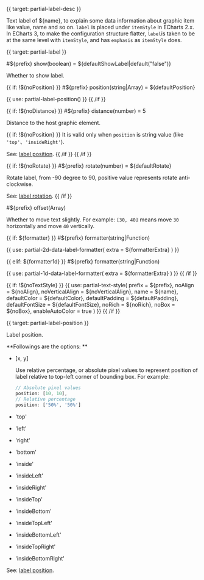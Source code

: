 
{{ target: partial-label-desc }}

Text label of ${name}, to explain some data information about graphic item like value, name and so on. `label` is placed under `itemStyle` in ECharts 2.x. In ECharts 3, to make the configuration structure flatter, `label`is taken to be at the same level with `itemStyle`, and has `emphasis` as `itemStyle` does.



{{ target: partial-label }}

#${prefix} show(boolean) = ${defaultShowLabel|default("false")}

<ExampleUIControlBoolean default="${defaultShowLabel|default(false)}" />

Whether to show label.

{{ if: !${noPosition} }}
#${prefix} position(string|Array) = ${defaultPosition}

<ExampleUIControlEnum options="top,left,right,bottom,inside,insideLeft,insideRight,insideTop,insideBottom,insideTopLeft,insideBottomLeft,insideTopRight,insideBottomRight,outside" />

{{ use: partial-label-position() }}
{{ /if }}

{{ if: !${noDistance} }}
#${prefix} distance(number) = 5

<ExampleUIControlNumber default="5" min="0" step="0.5" />

Distance to the host graphic element.

{{ if: !${noPosition} }}
It is valid only when `position` is string value (like `'top'`、`'insideRight'`).

See: [label position](${galleryEditorPath}doc-example/label-position).
{{ /if }}
{{ /if }}

{{ if: !${noRotate} }}
#${prefix} rotate(number) = ${defaultRotate}

<ExampleUIControlAngle default="${defaultRotate|default(0)}" min="-90" max="90" step="1" />

Rotate label, from -90 degree to 90, positive value represents rotate anti-clockwise.

See: [label rotation](${galleryEditorPath}bar-label-rotation).
{{ /if }}

#${prefix} offset(Array)

<ExampleUIControlVector dims="x,y" step="0.5" separate="true" />

Whether to move text slightly. For example: `[30, 40]` means move `30` horizontally and move `40` vertically.

{{ if: ${formatter} }}
#${prefix} formatter(string|Function)

{{ use: partial-2d-data-label-formatter(
    extra = ${formatterExtra}
) }}

{{ elif: ${formatter1d} }}
#${prefix} formatter(string|Function)

{{ use: partial-1d-data-label-formatter(
    extra = ${formatterExtra}
) }}
{{ /if }}

{{ if: !${noTextStyle} }}
{{ use: partial-text-style(
    prefix = ${prefix},
    noAlign = ${noAlign},
    noVerticalAlign = ${noVerticalAlign},
    name = ${name},
    defaultColor = ${defaultColor},
    defaultPadding = ${defaultPadding},
    defaultFontSize = ${defaultFontSize},
    noRich = ${noRich},
    noBox = ${noBox},
    enableAutoColor = true
) }}
{{ /if }}



{{ target: partial-label-position }}

Label position.

**Followings are the options: **

+ [x, y]

    Use relative percentage, or absolute pixel values to represent position of label relative to top-left corner of bounding box.
    For example:
    ```ts
    // Absolute pixel values
    position: [10, 10],
    // Relative percentage
    position: ['50%', '50%']
    ```

+ 'top'
+ 'left'
+ 'right'
+ 'bottom'
+ 'inside'
+ 'insideLeft'
+ 'insideRight'
+ 'insideTop'
+ 'insideBottom'
+ 'insideTopLeft'
+ 'insideBottomLeft'
+ 'insideTopRight'
+ 'insideBottomRight'

See: [label position](${galleryViewPath}doc-example/label-position).

